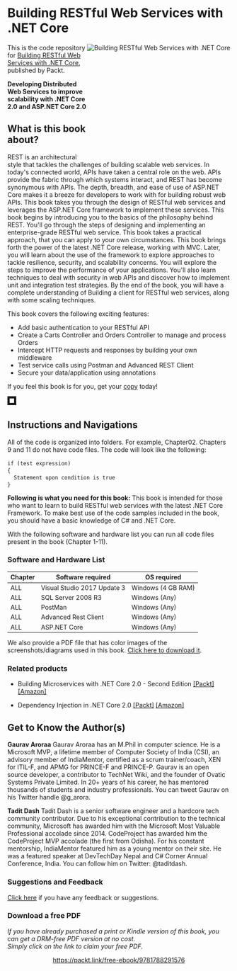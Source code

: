 



# Building RESTful Web Services with .NET Core

<a href="https://www.packtpub.com/application-development/building-restful-web-services-net-core?utm_source=github&utm_medium=repository&utm_campaign=9781788291576"><img src="https://d255esdrn735hr.cloudfront.net/sites/default/files/imagecache/ppv4_main_book_cover/B07282_cover.png" alt="Building RESTful Web Services with .NET Core" height="256px" align="right"></a>

This is the code repository for [Building RESTful Web Services with .NET Core](https://www.packtpub.com/application-development/building-restful-web-services-net-core?utm_source=github&utm_medium=repository&utm_campaign=9781788291576), published by Packt.

**Developing Distributed Web Services to improve scalability with .NET Core 2.0 and ASP.NET Core 2.0**

## What is this book about?
REST is an architectural style that tackles the challenges of building scalable web services. In today's connected world, APIs have taken a central role on the web. APIs provide the fabric through which systems interact, and REST has become synonymous with APIs. The depth, breadth, and ease of use of ASP.NET Core makes it a breeze for developers to work with for building robust web APIs. This book takes you through the design of RESTful web services and leverages the ASP.NET Core framework to implement these services. This book begins by introducing you to the basics of the philosophy behind REST. You'll go through the steps of designing and implementing an enterprise-grade RESTful web service. This book takes a practical approach, that you can apply to your own circumstances. This book brings forth the power of the latest .NET Core release, working with MVC. Later, you will learn about the use of the framework to explore approaches to tackle resilience, security, and scalability concerns. You will explore the steps to improve the performance of your applications. You'll also learn techniques to deal with security in web APIs and discover how to implement unit and integration test strategies. By the end of the book, you will have a complete understanding of Building a client for RESTful web services, along with some scaling techniques.

This book covers the following exciting features:
* Add basic authentication to your RESTful API
* Create a Carts Controller and Orders Controller to manage and process Orders
* Intercept HTTP requests and responses by building your own middleware
* Test service calls using Postman and Advanced REST Client
* Secure your data/application using annotations

If you feel this book is for you, get your [copy](https://www.amazon.com/dp/1788291573) today!

<a href="https://www.packtpub.com/?utm_source=github&utm_medium=banner&utm_campaign=GitHubBanner"><img src="https://raw.githubusercontent.com/PacktPublishing/GitHub/master/GitHub.png" 
alt="https://www.packtpub.com/" border="5" /></a>


## Instructions and Navigations
All of the code is organized into folders. For example, Chapter02.
Chapters 9 and 11 do not have code files.
The code will look like the following:
```
if (test expression)
{
  Statement upon condition is true
}
```

**Following is what you need for this book:**
This book is intended for those who want to learn to build RESTful web services with the latest .NET Core Framework. To make best use of the code samples included in the book, you should have a basic knowledge of C# and .NET Core.

With the following software and hardware list you can run all code files present in the book (Chapter 1-11).

### Software and Hardware List

| Chapter  | Software required                   | OS required                        |
| -------- | ------------------------------------| -----------------------------------|
| ALL      | Visual Studio 2017 Update 3         | Windows (4 GB RAM)                 |
| ALL      | SQL Server 2008 R3                  | Windows (Any)                      |
| ALL      | PostMan                             | Windows (Any)                      |
| ALL      | Advanced Rest Client                | Windows (Any)                      |
| ALL      | ASP.NET Core                        | Windows (Any)                      |


We also provide a PDF file that has color images of the screenshots/diagrams used in this book. [Click here to download it](https://www.packtpub.com/sites/default/files/downloads/BuildingRESTfulWebServiceswithDOTNETCore_ColorImages.pdf).

### Related products <Paste books from the Other books you may enjoy section>
* Building Microservices with .NET Core 2.0 - Second Edition [[Packt]](https://www.packtpub.com/application-development/building-microservices-net-core-20-second-edition?utm_source=github&utm_medium=repository&utm_campaign=9781788393331) [[Amazon]](https://www.amazon.com/dp/1788393333)

* Dependency Injection in .NET Core 2.0 [[Packt]](https://www.packtpub.com/application-development/dependency-injection-net-core-20?utm_source=github&utm_medium=repository&utm_campaign=9781787121300) [[Amazon]](https://www.amazon.com/dp/1787121305)

## Get to Know the Author(s)
**Gaurav Aroraa**
Gaurav Aroraa has an M.Phil in computer science. He is a Microsoft MVP, a lifetime member of Computer Society of India (CSI), an advisory member of IndiaMentor, certified as a scrum trainer/coach, XEN for ITIL-F, and APMG for PRINCE-F and PRINCE-P. Gaurav is an open source developer, a contributor to TechNet Wiki, and the founder of Ovatic Systems Private Limited. In 20+ years of his career, he has mentored thousands of students and industry professionals. You can tweet Gaurav on his Twitter handle @g_arora.

**Tadit Dash**
Tadit Dash is a senior software engineer and a hardcore tech community contributor. Due to his exceptional contribution to the technical community, Microsoft has awarded him with the Microsoft Most Valuable Professional accolade since 2014. CodeProject has awarded him the CodeProject MVP accolade (the first from Odisha). For his constant mentorship, IndiaMentor featured him as a young mentor on their site. He was a featured speaker at DevTechDay Nepal and C# Corner Annual Conference, India. You can follow him on Twitter: @taditdash.


### Suggestions and Feedback
[Click here](https://docs.google.com/forms/d/e/1FAIpQLSdy7dATC6QmEL81FIUuymZ0Wy9vH1jHkvpY57OiMeKGqib_Ow/viewform) if you have any feedback or suggestions.
### Download a free PDF

 <i>If you have already purchased a print or Kindle version of this book, you can get a DRM-free PDF version at no cost.<br>Simply click on the link to claim your free PDF.</i>
<p align="center"> <a href="https://packt.link/free-ebook/9781788291576">https://packt.link/free-ebook/9781788291576 </a> </p>